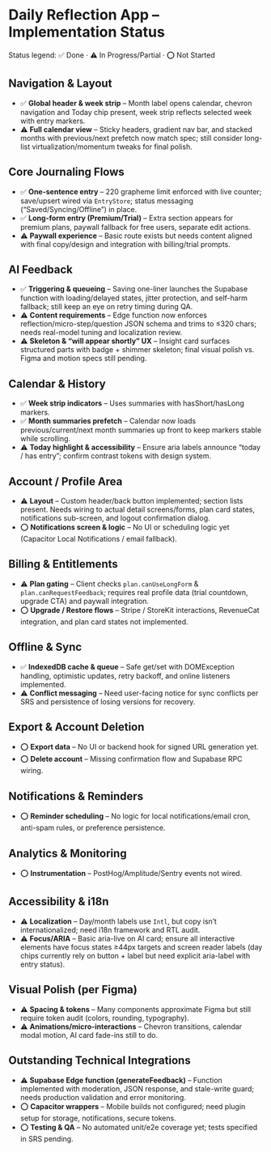 # Daily Reflection App – Implementation Status

Status legend: ✅ Done · ⚠️ In Progress/Partial · ⭕ Not Started

## Navigation & Layout
- ✅ **Global header & week strip** – Month label opens calendar, chevron navigation and Today chip present, week strip reflects selected week with entry markers.
- ⚠️ **Full calendar view** – Sticky headers, gradient nav bar, and stacked months with previous/next prefetch now match spec; still consider long-list virtualization/momentum tweaks for final polish.

## Core Journaling Flows
- ✅ **One-sentence entry** – 220 grapheme limit enforced with live counter; save/upsert wired via `EntryStore`; status messaging (“Saved/Syncing/Offline”) in place.
- ✅ **Long-form entry (Premium/Trial)** – Extra section appears for premium plans, paywall fallback for free users, separate edit actions.
- ⚠️ **Paywall experience** – Basic route exists but needs content aligned with final copy/design and integration with billing/trial prompts.

## AI Feedback
- ✅ **Triggering & queueing** – Saving one-liner launches the Supabase function with loading/delayed states, jitter protection, and self-harm fallback; still keep an eye on retry timing during QA.
- ⚠️ **Content requirements** – Edge function now enforces reflection/micro-step/question JSON schema and trims to ≤320 chars; needs real-model tuning and localization review.
- ⚠️ **Skeleton & “will appear shortly” UX** – Insight card surfaces structured parts with badge + shimmer skeleton; final visual polish vs. Figma and motion specs still pending.

## Calendar & History
- ✅ **Week strip indicators** – Uses summaries with hasShort/hasLong markers.
- ✅ **Month summaries prefetch** – Calendar now loads previous/current/next month summaries up front to keep markers stable while scrolling.
- ⚠️ **Today highlight & accessibility** – Ensure aria labels announce “today / has entry”; confirm contrast tokens with design system.

## Account / Profile Area
- ⚠️ **Layout** – Custom header/back button implemented; section lists present. Needs wiring to actual detail screens/forms, plan card states, notifications sub-screen, and logout confirmation dialog.
- ⭕ **Notifications screen & logic** – No UI or scheduling logic yet (Capacitor Local Notifications / email fallback).

## Billing & Entitlements
- ⚠️ **Plan gating** – Client checks `plan.canUseLongForm` & `plan.canRequestFeedback`; requires real profile data (trial countdown, upgrade CTA) and paywall integration.
- ⭕ **Upgrade / Restore flows** – Stripe / StoreKit interactions, RevenueCat integration, and plan card states not implemented.

## Offline & Sync
- ✅ **IndexedDB cache & queue** – Safe get/set with DOMException handling, optimistic updates, retry backoff, and online listeners implemented.
- ⚠️ **Conflict messaging** – Need user-facing notice for sync conflicts per SRS and persistence of losing versions for recovery.

## Export & Account Deletion
- ⭕ **Export data** – No UI or backend hook for signed URL generation yet.
- ⭕ **Delete account** – Missing confirmation flow and Supabase RPC wiring.

## Notifications & Reminders
- ⭕ **Reminder scheduling** – No logic for local notifications/email cron, anti-spam rules, or preference persistence.

## Analytics & Monitoring
- ⭕ **Instrumentation** – PostHog/Amplitude/Sentry events not wired.

## Accessibility & i18n
- ⚠️ **Localization** – Day/month labels use `Intl`, but copy isn’t internationalized; need i18n framework and RTL audit.
- ⚠️ **Focus/ARIA** – Basic aria-live on AI card; ensure all interactive elements have focus states ≥44px targets and screen reader labels (day chips currently rely on button + label but need explicit aria-label with entry status).

## Visual Polish (per Figma)
- ⚠️ **Spacing & tokens** – Many components approximate Figma but still require token audit (colors, rounding, typography).
- ⚠️ **Animations/micro-interactions** – Chevron transitions, calendar modal motion, AI card fade-ins still to do.

## Outstanding Technical Integrations
- ⚠️ **Supabase Edge function (generateFeedback)** – Function implemented with moderation, JSON response, and stale-write guard; needs production validation and error monitoring.
- ⭕ **Capacitor wrappers** – Mobile builds not configured; need plugin setup for storage, notifications, secure tokens.
- ⭕ **Testing & QA** – No automated unit/e2e coverage yet; tests specified in SRS pending.
